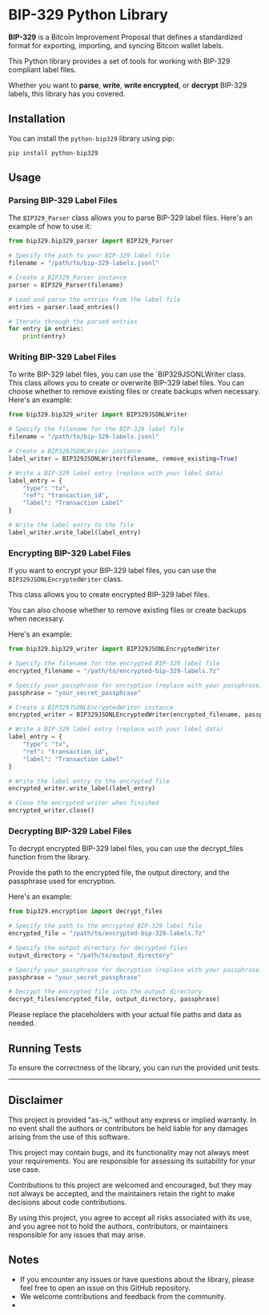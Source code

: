 # BIP-329 Python Library

**BIP-329** is a Bitcoin Improvement Proposal that defines a standardized format for exporting, importing, and syncing Bitcoin wallet labels.

This Python library provides a set of tools for working with BIP-329 compliant label files.

Whether you want to **parse**, **write**, **write encrypted**, or **decrypt** BIP-329 labels, this library has you covered.

## Installation

You can install the `python-bip329` library using pip:

`pip install python-bip329`



## Usage

### Parsing BIP-329 Label Files

The `BIP329_Parser` class allows you to parse BIP-329 label files. Here's an example of how to use it:

```python
from bip329.bip329_parser import BIP329_Parser

# Specify the path to your BIP-329 label file
filename = "/path/to/bip-329-labels.jsonl"

# Create a BIP329_Parser instance
parser = BIP329_Parser(filename)

# Load and parse the entries from the label file
entries = parser.load_entries()

# Iterate through the parsed entries
for entry in entries:
    print(entry)
```

### Writing BIP-329 Label Files

To write BIP-329 label files, you can use the `BIP329JSONLWriter class. This class allows you to create or overwrite BIP-329 label files. You can choose whether to remove existing files or create backups when necessary. Here's an example:

```python
from bip329.bip329_writer import BIP329JSONLWriter

# Specify the filename for the BIP-329 label file
filename = "/path/to/bip-329-labels.jsonl"

# Create a BIP329JSONLWriter instance
label_writer = BIP329JSONLWriter(filename, remove_existing=True)

# Write a BIP-329 label entry (replace with your label data)
label_entry = {
    "type": "tx",
    "ref": "transaction_id",
    "label": "Transaction Label"
}

# Write the label entry to the file
label_writer.write_label(label_entry)

```



### Encrypting BIP-329 Label Files

If you want to encrypt your BIP-329 label files, you can use the `BIP329JSONLEncryptedWriter` class.

This class allows you to create encrypted BIP-329 label files.

You can also choose whether to remove existing files or create backups when necessary.

Here's an example:


```python
from bip329.bip329_writer import BIP329JSONLEncryptedWriter

# Specify the filename for the encrypted BIP-329 label file
encrypted_filename = "/path/to/encrypted-bip-329-labels.7z"

# Specify your passphrase for encryption (replace with your passphrase)
passphrase = "your_secret_passphrase"

# Create a BIP329JSONLEncryptedWriter instance
encrypted_writer = BIP329JSONLEncryptedWriter(encrypted_filename, passphrase, remove_existing=True)

# Write a BIP-329 label entry (replace with your label data)
label_entry = {
    "type": "tx",
    "ref": "transaction_id",
    "label": "Transaction Label"
}

# Write the label entry to the encrypted file
encrypted_writer.write_label(label_entry)

# Close the encrypted writer when finished
encrypted_writer.close()

```


### Decrypting BIP-329 Label Files

To decrypt encrypted BIP-329 label files, you can use the decrypt_files function from the library.

Provide the path to the encrypted file, the output directory, and the passphrase used for encryption.

Here's an example:

```python
from bip329.encryption import decrypt_files

# Specify the path to the encrypted BIP-329 label file
encrypted_file = "/path/to/encrypted-bip-329-labels.7z"

# Specify the output directory for decrypted files
output_directory = "/path/to/output_directory"

# Specify your passphrase for decryption (replace with your passphrase)
passphrase = "your_secret_passphrase"

# Decrypt the encrypted file into the output directory
decrypt_files(encrypted_file, output_directory, passphrase)
```

Please replace the placeholders with your actual file paths and data as needed.

## Running Tests

To ensure the correctness of the library, you can run the provided unit tests.



---

## Disclaimer

This project is provided "as-is," without any express or implied warranty. In no event shall the authors or contributors be held liable for any damages arising from the use of this software.

This project may contain bugs, and its functionality may not always meet your requirements. You are responsible for assessing its suitability for your use case.

Contributions to this project are welcomed and encouraged, but they may not always be accepted, and the maintainers retain the right to make decisions about code contributions.

By using this project, you agree to accept all risks associated with its use, and you agree not to hold the authors, contributors, or maintainers responsible for any issues that may arise.

## Notes


* If you encounter any issues or have questions about the library, please feel free to open an issue on this GitHub repository.
* We welcome contributions and feedback from the community.
*

